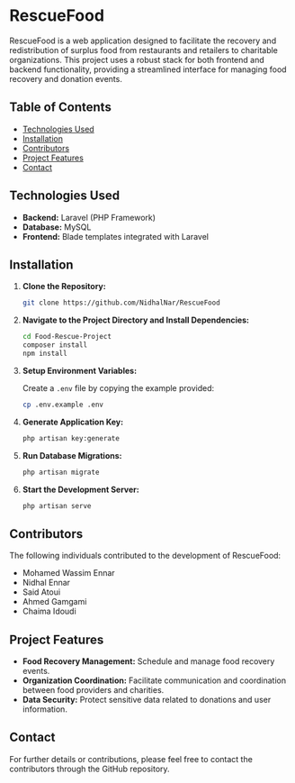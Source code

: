 # RescueFood

RescueFood is a web application designed to facilitate the recovery and redistribution of surplus food from restaurants and retailers to charitable organizations. This project uses a robust stack for both frontend and backend functionality, providing a streamlined interface for managing food recovery and donation events.

## Table of Contents

- [Technologies Used](#technologies-used)
- [Installation](#installation)
- [Contributors](#contributors)
- [Project Features](#project-features)
- [Contact](#contact)

## Technologies Used

- **Backend:** Laravel (PHP Framework)
- **Database:** MySQL
- **Frontend:** Blade templates integrated with Laravel

## Installation

1. **Clone the Repository:**

    ```bash
    git clone https://github.com/NidhalNar/RescueFood
    ```

2. **Navigate to the Project Directory and Install Dependencies:**

    ```bash
    cd Food-Rescue-Project
    composer install
    npm install
    ```

3. **Setup Environment Variables:**

    Create a `.env` file by copying the example provided:

    ```bash
    cp .env.example .env
    ```

4. **Generate Application Key:**

    ```bash
    php artisan key:generate
    ```

5. **Run Database Migrations:**

    ```bash
    php artisan migrate
    ```

6. **Start the Development Server:**

    ```bash
    php artisan serve
    ```

## Contributors

The following individuals contributed to the development of RescueFood:

- Mohamed Wassim Ennar
- Nidhal Ennar
- Said Atoui
- Ahmed Gamgami
- Chaima Idoudi

## Project Features

- **Food Recovery Management:** Schedule and manage food recovery events.
- **Organization Coordination:** Facilitate communication and coordination between food providers and charities.
- **Data Security:** Protect sensitive data related to donations and user information.

## Contact

For further details or contributions, please feel free to contact the contributors through the GitHub repository.
